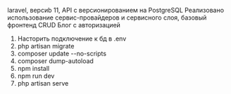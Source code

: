 laravel, версиb 11,  API с версионированием на PostgreSQL
Реализовано использование сервис-провайдеров и сервисного слоя, базовый фронтенд
CRUD Блог с авторизацией


1. Насторить подключение к бд в .env
2. php artisan migrate 
3. composer update --no-scripts
4. composer dump-autoload 
5. npm install
6. npm run dev
7. php artisan serve
